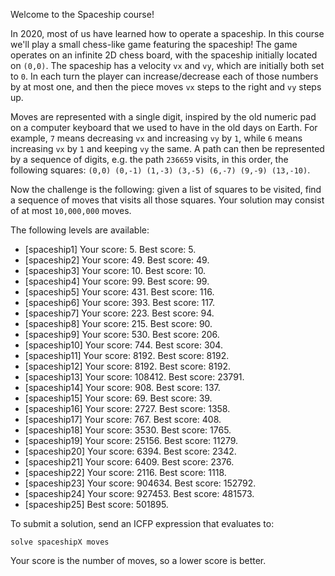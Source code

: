 Welcome to the Spaceship course!

In 2020, most of us have learned how to operate a spaceship. In this course we'll play a small chess-like game featuring the spaceship! The game operates on an infinite 2D chess board, with the spaceship initially located on `(0,0)`. The spaceship has a velocity `vx` and `vy`, which are initially both set to `0`. In each turn the player can increase/decrease each of those numbers by at most one, and then the piece moves `vx` steps to the right and `vy` steps up.

Moves are represented with a single digit, inspired by the old numeric pad on a computer keyboard that we used to have in the old days on Earth. For example, `7` means decreasing `vx` and increasing `vy` by `1`, while `6` means increasing `vx` by `1` and keeping `vy` the same. A path can then be represented by a sequence of digits, e.g. the path `236659` visits, in this order, the following squares: `(0,0) (0,-1) (1,-3) (3,-5) (6,-7) (9,-9) (13,-10)`.

Now the challenge is the following: given a list of squares to be visited, find a sequence of moves that visits all those squares. Your solution may consist of at most `10,000,000` moves.

The following levels are available:
* [spaceship1] Your score: 5. Best score: 5.
* [spaceship2] Your score: 49. Best score: 49.
* [spaceship3] Your score: 10. Best score: 10.
* [spaceship4] Your score: 99. Best score: 99.
* [spaceship5] Your score: 431. Best score: 116.
* [spaceship6] Your score: 393. Best score: 117.
* [spaceship7] Your score: 223. Best score: 94.
* [spaceship8] Your score: 215. Best score: 90.
* [spaceship9] Your score: 530. Best score: 206.
* [spaceship10] Your score: 744. Best score: 304.
* [spaceship11] Your score: 8192. Best score: 8192.
* [spaceship12] Your score: 8192. Best score: 8192.
* [spaceship13] Your score: 108412. Best score: 23791.
* [spaceship14] Your score: 908. Best score: 137.
* [spaceship15] Your score: 69. Best score: 39.
* [spaceship16] Your score: 2727. Best score: 1358.
* [spaceship17] Your score: 767. Best score: 408.
* [spaceship18] Your score: 3530. Best score: 1765.
* [spaceship19] Your score: 25156. Best score: 11279.
* [spaceship20] Your score: 6394. Best score: 2342.
* [spaceship21] Your score: 6409. Best score: 2376.
* [spaceship22] Your score: 2116. Best score: 1118.
* [spaceship23] Your score: 904634. Best score: 152792.
* [spaceship24] Your score: 927453. Best score: 481573.
* [spaceship25] Best score: 501895.

To submit a solution, send an ICFP expression that evaluates to:

```
solve spaceshipX moves
```

Your score is the number of moves, so a lower score is better.

